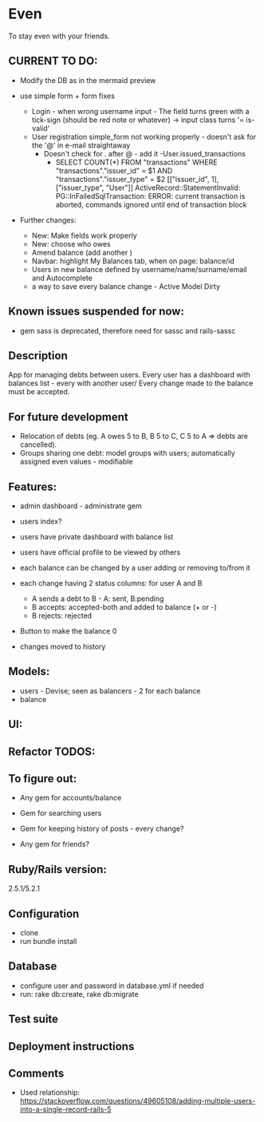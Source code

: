 # Even
To stay even with your friends.

## CURRENT TO DO:
- Modify the DB as in the mermaid preview
- use simple form + form fixes
  - Login - when wrong username input - The field turns green with a tick-sign (should be red note or whatever) -> input class turns '= is-valid'
  - User registration simple_form not working properly - doesn't ask for the '@' in e-mail straightaway 
    - Doesn't check for . after @ - add it
-User.issued_transactions
      - SELECT COUNT(*) FROM "transactions" WHERE "transactions"."issuer_id" = $1 AND "transactions"."issuer_type" = $2  [["issuer_id", 1], ["issuer_type", "User"]]
      ActiveRecord::StatementInvalid: PG::InFailedSqlTransaction: ERROR:  current transaction is aborted, commands ignored until end of transaction block  

- Further changes:    
    - New: Make fields work properly
    - New: choose who owes
    - Amend balance (add another )
    - Navbar: highlight My Balances tab, when on page: balance/id    
    - Users in new balance defined by username/name/surname/email and Autocomplete    
    - a way to save every balance change - Active Model Dirty

## Known issues suspended for now:
- gem sass is deprecated, therefore need for sassc and rails-sassc

## Description
App for managing debts between users. Every user has a dashboard with balances list - every with another user/ Every change made to the balance must be accepted.

## For future development
- Relocation of debts (eg. A owes 5 to B, B 5 to C, C 5 to A => debts are cancelled).
- Groups sharing one debt: model groups with users; automatically assigned even values - modifiable

## Features:
- admin dashboard - administrate gem
- users index?
- users have private dashboard with balance list
- users have official profile to be viewed by others

- each balance can be changed by a user adding or removing to/from it
- each change having 2 status columns: for user A and B
  - A sends a debt to B - A: sent, B:pending
  - B accepts: accepted-both and added to balance (+ or -)
  - B rejects: rejected
- Button to make the balance 0
- changes moved to history

## Models:
- users - Devise; seen as balancers - 2 for each balance
- balance

## UI:

## Refactor TODOS:

## To figure out:
- Any gem for accounts/balance
- Gem for searching users
- Gem for keeping history of posts - every change?

- Any gem for friends?

## Ruby/Rails version:
2.5.1/5.2.1

## Configuration
- clone
- run bundle install

## Database
- configure user and password in database.yml if needed
- run: rake db:create, rake db:migrate

## Test suite
## Deployment instructions

## Comments
- Used relationship: https://stackoverflow.com/questions/49605108/adding-multiple-users-into-a-single-record-rails-5
